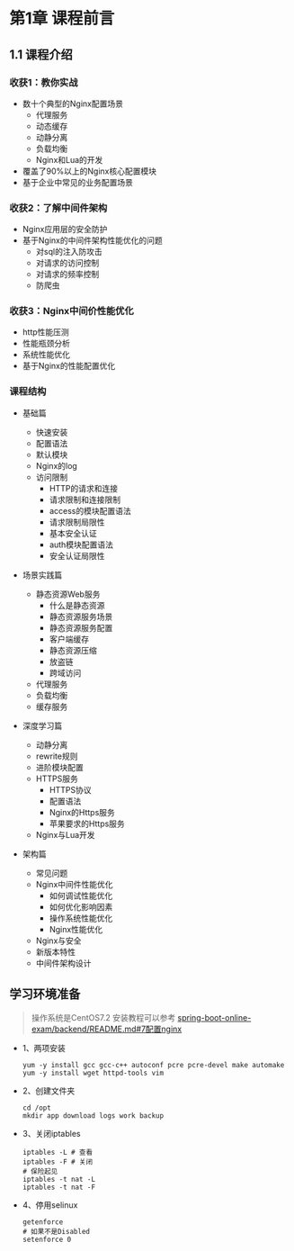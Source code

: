 # 第1章 课程前言

## 1.1 课程介绍

### 收获1：教你实战

+ 数十个典型的Nginx配置场景
  + 代理服务
  + 动态缓存
  + 动静分离
  + 负载均衡
  + Nginx和Lua的开发
+ 覆盖了90%以上的Nginx核心配置模块
+ 基于企业中常见的业务配置场景

### 收获2：了解中间件架构

+ Nginx应用层的安全防护
+ 基于Nginx的中间件架构性能优化的问题
  + 对sql的注入防攻击
  + 对请求的访问控制
  + 对请求的频率控制
  + 防爬虫

### 收获3：Nginx中间价性能优化

+ http性能压测
+ 性能瓶颈分析
+ 系统性能优化
+ 基于Nginx的性能配置优化

### 课程结构

+ 基础篇
  + 快速安装
  + 配置语法
  + 默认模块
  + Nginx的log
  + 访问限制
    + HTTP的请求和连接
    + 请求限制和连接限制
    + access的模块配置语法
    + 请求限制局限性
    + 基本安全认证
    + auth模块配置语法
    + 安全认证局限性

+ 场景实践篇
  + 静态资源Web服务
    + 什么是静态资源
    + 静态资源服务场景
    + 静态资源服务配置
    + 客户端缓存
    + 静态资源压缩
    + 放盗链
    + 跨域访问
  + 代理服务
  + 负载均衡
  + 缓存服务

+ 深度学习篇
  + 动静分离
  + rewrite规则
  + 进阶模块配置
  + HTTPS服务
    + HTTPS协议
    + 配置语法
    + Nginx的Https服务
    + 苹果要求的Https服务
  + Nginx与Lua开发

+ 架构篇
  + 常见问题
  + Nginx中间件性能优化
    + 如何调试性能优化
    + 如何优化影响因素
    + 操作系统性能优化
    + Nginx性能优化
  + Nginx与安全
  + 新版本特性
  + 中间件架构设计

## 学习环境准备

> 操作系统是CentOS7.2 安装教程可以参考 [spring-boot-online-exam/backend/README.md#7配置nginx](https://github.com/19920625lsg/spring-boot-online-exam/blob/master/backend/README.md#7配置nginx)

+ 1、两项安装

  ```shell
  yum -y install gcc gcc-c++ autoconf pcre pcre-devel make automake
  yum -y install wget httpd-tools vim
  ```

+ 2、创建文件夹

  ```shell
  cd /opt
  mkdir app download logs work backup
  ```

+ 3、关闭iptables

  ```shell
  iptables -L # 查看
  iptables -F # 关闭
  # 保险起见
  iptables -t nat -L
  iptables -t nat -F
  ```

+ 4、停用selinux
  
  ```shell
  getenforce  
  # 如果不是Disabled
  setenforce 0
  ```
